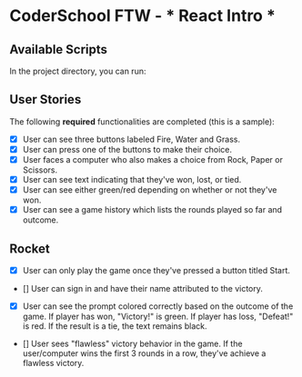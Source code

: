 # CoderSchool FTW - * React Intro *

## Available Scripts

In the project directory, you can run:

## User Stories

The following **required** functionalities are completed (this is a sample):

* [x] User can see three buttons labeled Fire, Water and Grass.
* [x] User can press one of the buttons to make their choice.
* [x] User faces a computer who also makes a choice from Rock, Paper or Scissors.
* [x] User can see text indicating that they've won, lost, or tied.
* [x] User can see either green/red depending on whether or not they've won.
* [x] User can see a game history which lists the rounds played so far and outcome.

## Rocket

* [x] User can only play the game once they've pressed a button titled Start.
* [] User can sign in and have their name attributed to the victory.
* [x] User can see the prompt colored correctly based on the outcome of the game. If player has won, "Victory!" is green. If player has loss, "Defeat!" is red. If the result is a tie, the text remains black.
* [] User sees "flawless" victory behavior in the game. If the user/computer wins the first 3 rounds in a row, they've achieve a flawless victory.
